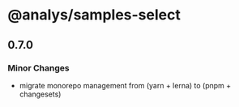 # @analys/samples-select

## 0.7.0

### Minor Changes

- migrate monorepo management from (yarn + lerna) to (pnpm + changesets)
